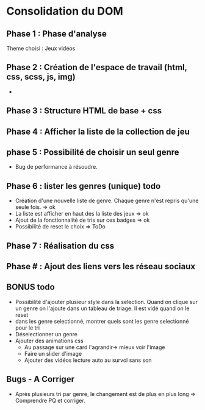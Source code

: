 # Consolidation du DOM

## Phase 1 : Phase d'analyse

Theme choisi : Jeux vidéos

## Phase 2 : Création de l'espace de travail (html, css, scss, js, img)

-

## Phase 3 : Structure HTML de base + css

## Phase 4 : Afficher la liste de la collection de jeu

## phase 5 : Possibilité de choisir un seul genre

- Bug de performance à résoudre.

## Phase 6 : lister les genres (unique) todo

- Création d'une nouvelle liste de genre. Chaque genre n'est repris qu'une seule fois. => ok
- La liste est afficher en haut des la liste des jeux => ok
- Ajout de la fonctionnalité de tris sur ces badges => ok
- Possibilité de reset le choix => ToDo

## Phase 7 : Réalisation du css

## Phase # : Ajout des liens vers les réseau sociaux

## BONUS todo

- Possibilité d'ajouter plusieur style dans la selection. Quand on clique sur un genre on l'ajoute dans un tableau de triage. Il est vidé quand on le reset
- dans les genre selectionné, montrer quels sont les genre selectionné pour le tri
- Déselectionner un genre
- Ajouter des animations css
  - Au passage sur une card l'agrandir-> mieux voir l'image
  - Faire un slider d'image
  - Ajouter des vidéos lecture auto au survol sans son

## Bugs - A Corriger

- Après plusieurs tri par genre, le changement est de plus en plus long => Comprendre PQ et corriger.
